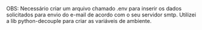 OBS: Necessário criar um arquivo chamado .env para inserir os dados solicitados para envio do e-mail de acordo com o seu servidor smtp. Utilizei a lib python-decouple para criar as variáveis de ambiente.
